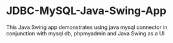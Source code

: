 # JDBC-MySQL-Java-Swing-App

This Java Swing app demonstrates using java mysql connector in conjunction with mysql db, phpmyadmin and Java Swing as a UI

